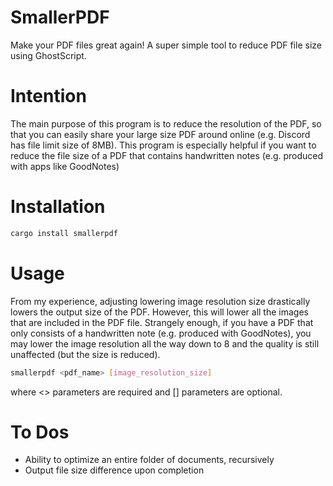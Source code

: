 # SmallerPDF
Make your PDF files great again! A super simple tool to reduce PDF file size using GhostScript.

# Intention
The main purpose of this program is to reduce the resolution of the PDF, so that you can easily share your large size PDF around online (e.g. Discord has file limit size of 8MB).
This program is especially helpful if you want to reduce the file size of a PDF that contains handwritten notes (e.g. produced with apps like GoodNotes)

# Installation
```bash
cargo install smallerpdf
```

# Usage
From my experience, adjusting lowering image resolution size drastically lowers the output size of the PDF. However, this will lower all the images that are included in the PDF file.
Strangely enough, if you have a PDF that only consists of a handwritten note (e.g. produced with GoodNotes), you may lower the image resolution all the way down to 8 and the quality is still unaffected (but the size is reduced).
```bash
smallerpdf <pdf_name> [image_resolution_size]
```

where <> parameters are required and [] parameters are optional.

# To Dos
- Ability to optimize an entire folder of documents, recursively
- Output file size difference upon completion
